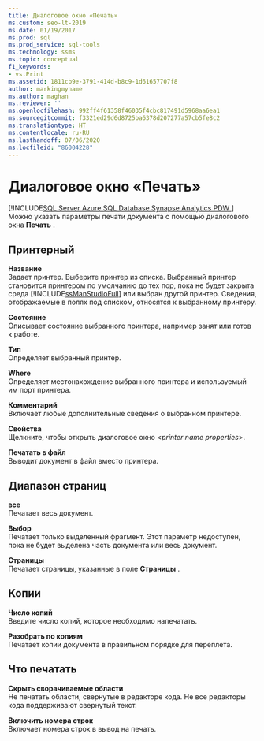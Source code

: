 ```yaml
---
title: Диалоговое окно «Печать»
ms.custom: seo-lt-2019
ms.date: 01/19/2017
ms.prod: sql
ms.prod_service: sql-tools
ms.technology: ssms
ms.topic: conceptual
f1_keywords:
- vs.Print
ms.assetid: 1811cb9e-3791-414d-b8c9-1d61657707f8
author: markingmyname
ms.author: maghan
ms.reviewer: ''
ms.openlocfilehash: 992ff4f61358f46035f4cbc817491d5968aa6ea1
ms.sourcegitcommit: f3321ed29d6d8725ba6378d207277a57cb5fe8c2
ms.translationtype: HT
ms.contentlocale: ru-RU
ms.lasthandoff: 07/06/2020
ms.locfileid: "86004228"
---
```

# <a name="print-dialog-box"></a>Диалоговое окно «Печать»
[!INCLUDE[SQL Server Azure SQL Database Synapse Analytics PDW ](../../includes/applies-to-version/sql-asdb-asdbmi-asa-pdw.md)]
Можно указать параметры печати документа с помощью диалогового окна **Печать** .  
  
## <a name="printer"></a>Принтерный  
**Название**  
Задает принтер. Выберите принтер из списка. Выбранный принтер становится принтером по умолчанию до тех пор, пока не будет закрыта среда [!INCLUDE[ssManStudioFull](../../includes/ssmanstudiofull-md.md)] или выбран другой принтер. Сведения, отображаемые в полях под списком, относятся к выбранному принтеру.  
  
**Состояние**  
Описывает состояние выбранного принтера, например занят или готов к работе.  
  
**Тип**  
Определяет выбранный принтер.  
  
**Where**  
Определяет местонахождение выбранного принтера и используемый им порт принтера.  
  
**Комментарий**  
Включает любые дополнительные сведения о выбранном принтере.  
  
**Свойства**  
Щелкните, чтобы открыть диалоговое окно \<*printer name properties*>.  
  
**Печатать в файл**  
Выводит документ в файл вместо принтера.  
  
## <a name="page-range"></a>Диапазон страниц  
**все**  
Печатает весь документ.  
  
**Выбор**  
Печатает только выделенный фрагмент. Этот параметр недоступен, пока не будет выделена часть документа или весь документ.  
  
**Страницы**  
Печатает страницы, указанные в поле **Страницы** .  
  
## <a name="copies"></a>Копии  
**Число копий**  
Введите число копий, которое необходимо напечатать.  
  
**Разобрать по копиям**  
Печатает копии документа в правильном порядке для переплета.  
  
## <a name="print-what"></a>Что печатать  
**Скрыть сворачиваемые области**  
Не печатать области, свернутые в редакторе кода. Не все редакторы кода поддерживают свернутый текст.  
  
**Включить номера строк**  
Включает номера строк в вывод на печать.  
  
